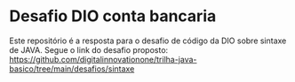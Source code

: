 # Desafio DIO conta bancaria
Este repositório é a resposta para o desafio de código da DIO sobre sintaxe de JAVA.
Segue o link do desafio proposto: https://github.com/digitalinnovationone/trilha-java-basico/tree/main/desafios/sintaxe

